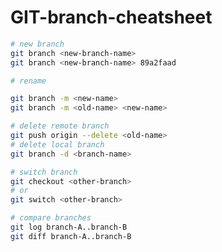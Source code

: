 # GIT-branch-cheatsheet

```bash
# new branch
git branch <new-branch-name>
git branch <new-branch-name> 89a2faad
```

```bash
# rename

git branch -m <new-name>
git branch -m <old-name> <new-name>
```

```bash
# delete remote branch
git push origin --delete <old-name>
# delete local branch
git branch -d <branch-name>
```

```bash
# switch branch
git checkout <other-branch>
# or
git switch <other-branch>
```

```bash
# compare branches
git log branch-A..branch-B
git diff branch-A..branch-B
```
